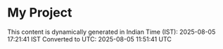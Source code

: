 # My Project

This content is dynamically generated in Indian Time (IST): 2025-08-05 17:21:41 IST
Converted to UTC: 2025-08-05 11:51:41 UTC
